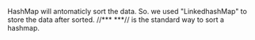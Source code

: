 HashMap will antomaticly sort the data. 
So. we used "LinkedhashMap" to store the data after sorted.
//*** ***// is the standard way to sort a hashmap.
